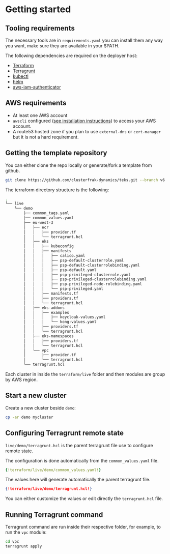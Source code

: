# Getting started

## Tooling requirements

The necessary tools are in `requirements.yaml` you can install them any way you want, make sure they are available in your $PATH.

The following dependencies are required on the deployer host:

* [Terraform](https://www.terraform.io/intro/getting-started/install.html)
* [Terragrunt](https://github.com/gruntwork-io/terragrunt#install-terragrunt)
* [kubectl](https://kubernetes.io/docs/tasks/tools/install-kubectl/)
* [helm](https://helm.sh/)
* [aws-iam-authenticator](https://github.com/kubernetes-sigs/aws-iam-authenticator)

## AWS requirements

* At least one AWS account
* `awscli` configured ([see installation instructions](https://aws.amazon.com/cli/)) to access your AWS account.
* A route53 hosted zone if you plan to use `external-dns` or `cert-manager` but it is not a hard requirement.

## Getting the template repository

You can either clone the repo locally or generate/fork a template from github.

```bash
git clone https://github.com/clusterfrak-dynamics/teks.git --branch v6.0.0
```

The terraform directory structure is the following:

```bash
.
└── live
    └── demo
        ├── common_tags.yaml
        ├── common_values.yaml
        ├── eu-west-3
        │   ├── ecr
        │   │   ├── provider.tf
        │   │   └── terragrunt.hcl
        │   ├── eks
        │   │   ├── kubeconfig
        │   │   ├── manifests
        │   │   │   ├── calico.yaml
        │   │   │   ├── psp-default-clusterrole.yaml
        │   │   │   ├── psp-default-clusterrolebinding.yaml
        │   │   │   ├── psp-default.yaml
        │   │   │   ├── psp-privileged-clusterrole.yaml
        │   │   │   ├── psp-privileged-clusterrolebinding.yaml
        │   │   │   ├── psp-privileged-node-rolebinding.yaml
        │   │   │   └── psp-privileged.yaml
        │   │   ├── manifests.tf
        │   │   ├── providers.tf
        │   │   └── terragrunt.hcl
        │   ├── eks-addons
        │   │   ├── examples
        │   │   │   ├── keycloak-values.yaml
        │   │   │   └── kong-values.yaml
        │   │   ├── providers.tf
        │   │   └── terragrunt.hcl
        │   ├── eks-namespaces
        │   │   ├── providers.tf
        │   │   └── terragrunt.hcl
        │   └── vpc
        │       ├── provider.tf
        │       └── terragrunt.hcl
        └── terragrunt.hcl
```

Each cluster in inside the `terraform/live` folder and then modules are group by AWS region.

## Start a new cluster

Create a new cluster beside `demo`:

```bash
cp -ar demo mycluster
```

## Configuring Terragrunt remote state

`live/demo/terragrunt.hcl` is the parent terragrunt file use to configure remote state.

The configuration is done automatically from the `common_values.yaml` file.

```yaml
{!terraform/live/demo/common_values.yaml!}
```

The values here will generate automatically the parent terragrunt file.

```json
{!terraform/live/demo/terragrunt.hcl!}
```

You can either customize the values or edit directly the `terragrunt.hcl` file.

## Running Terragrunt command

Terragrunt command are run inside their respective folder, for example, to run the `vpc` module:

```bash
cd vpc
terragrunt apply
```
